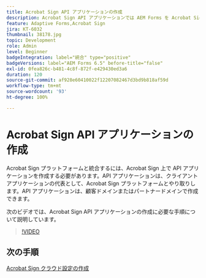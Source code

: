 ```yaml
---
title: Acrobat Sign API アプリケーションの作成
description: Acrobat Sign API アプリケーションでは AEM Forms を Acrobat Sign と統合できます。
feature: Adaptive Forms,Acrobat Sign
jira: KT-6032
thumbnail: 38178.jpg
topic: Development
role: Admin
level: Beginner
badgeIntegration: label="統合" type="positive"
badgeVersions: label="AEM Forms 6.5" before-title="false"
exl-id: 0fea826c-b481-4c8f-872f-e429430ed3a6
duration: 120
source-git-commit: af928e60410022f12207082467d3bd9b818af59d
workflow-type: tm+mt
source-wordcount: '93'
ht-degree: 100%

---
```


# Acrobat Sign API アプリケーションの作成

Acrobat Sign プラットフォームと統合するには、Acrobat Sign 上で API アプリケーションを作成する必要があります。API アプリケーションは、クライアントアプリケーションの代表として、Acrobat Sign プラットフォームとやり取りします。API アプリケーションは、顧客ドメインまたはパートナードメインで作成できます。

次のビデオでは、Acrobat Sign API アプリケーションの作成に必要な手順について説明しています。

>[!VIDEO](https://video.tv.adobe.com/v/38178?quality=12&learn=on)

## 次の手順

[Acrobat Sign クラウド設定の作成](./create-adobe-sign-cloud-configuration.md)